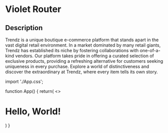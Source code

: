 # Violet Router

## Description

Trendz is a unique boutique e-commerce platform that stands apart in the vast digital retail environment. In a market dominated by many retail giants, Trendz has established its niche by fostering collaborations with one-of-a-kind vendors. Our platform takes pride in offering a curated selection of exclusive products, providing a refreshing alternative for customers seeking uniqueness in every purchase. Explore a world of distinctiveness and discover the extraordinary at Trendz, where every item tells its own story. 

import './App.css';

function App() {
    return(
        <>
        <h1>Hello, World!</h1>
    )
}